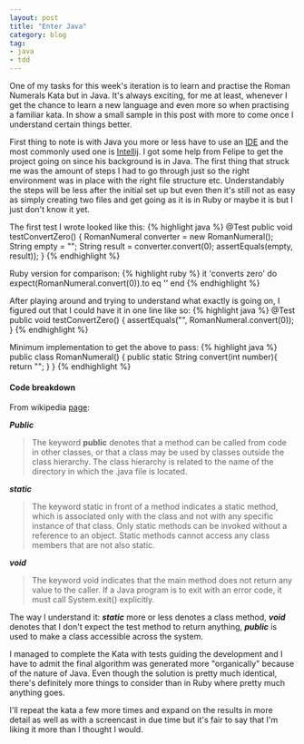 ```yaml
---
layout: post
title: "Enter Java"
category: blog
tag:
- java
- tdd
---
```


One of my tasks for this week's iteration is to learn and practise the Roman Numerals Kata but in Java. It's always exciting, for me at least, whenever I get the chance to learn a new language and even more so when practising a familiar kata. In show a small sample in this post with more to come once I understand certain things better.

First thing to note is with Java you more or less have to use an [IDE](https://en.wikipedia.org/wiki/Integrated_Development_Environment) and the most commonly used one is [Intellij](https://www.jetbrains.com/idea/). I got some help from Felipe to get the project going on since his background is in Java. The first thing that struck me was the amount of steps I had to go through just so the right environment was in place with the right file structure etc. Understandably the steps will be less after the initial set up but even then it's still not as easy as simply creating two files and get going as it is in Ruby or maybe it is but I just don't know it yet.

The first test I wrote looked like this:
{% highlight java %}
  @Test
  public void testConvertZero() {
    RomanNumeral converter = new RomanNumeral();
    String empty = "";
    String result = converter.convert(0);
    assertEquals(empty, result));
  }
{% endhighlight %}

Ruby version for comparison:
{% highlight ruby %}
  it 'converts zero' do
    expect(RomanNumeral.convert(0)).to eq ''
  end
{% endhighlight %}

After playing around and trying to understand what exactly is going on, I figured out that I could have it in one line like so:
{% highlight java %}
  @Test
  public void testConvertZero() {
    assertEquals("", RomanNumeral.convert(0));
  }
{% endhighlight %}

Minimum implementation to get the above to pass:
{% highlight java %}
  public class RomanNumeral() {
    public static String convert(int number){
      return "";
    }
  }
{% endhighlight %}
<br/>
#### Code breakdown
From wikipedia [page](https://en.wikipedia.org/wiki/Java_(programming_language)):

***Public***

> The keyword **public** denotes that a method can be called from code in other classes, or that a class may be used by classes outside the class hierarchy. The class hierarchy is related to the name of the directory in which the .java file is located.

***static***

> The keyword static in front of a method indicates a static method, which is associated only with the class and not with any specific instance of that class. Only static methods can be invoked without a reference to an object. Static methods cannot access any class members that are not also static.


***void***

> The keyword void indicates that the main method does not return any value to the caller. If a Java program is to exit with an error code, it must call System.exit() explicitly.

The way I understand it: ***static*** more or less denotes a class method, ***void*** denotes that I don't expect the test method to return anything, ***public*** is used to make a class accessible across the system.

I managed to complete the Kata with tests guiding the development and I have to admit the final algorithm was generated more "organically" because of the nature of Java. Even though the solution is pretty much identical, there's definitely more things to consider than in Ruby where pretty much anything goes.

I'll repeat the kata a few more times and expand on the results in more detail as well as with a screencast in due time but it's fair to say that I'm liking it more than I thought I would.
